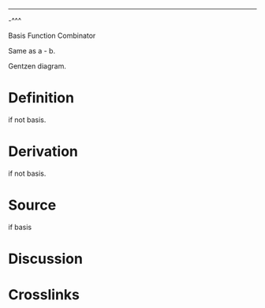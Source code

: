 ------------------------------------------------------------------------

-\^\^\^

Basis Function Combinator

Same as a - b.

Gentzen diagram.

# Definition

if not basis.

# Derivation

if not basis.

# Source

if basis

# Discussion

# Crosslinks
